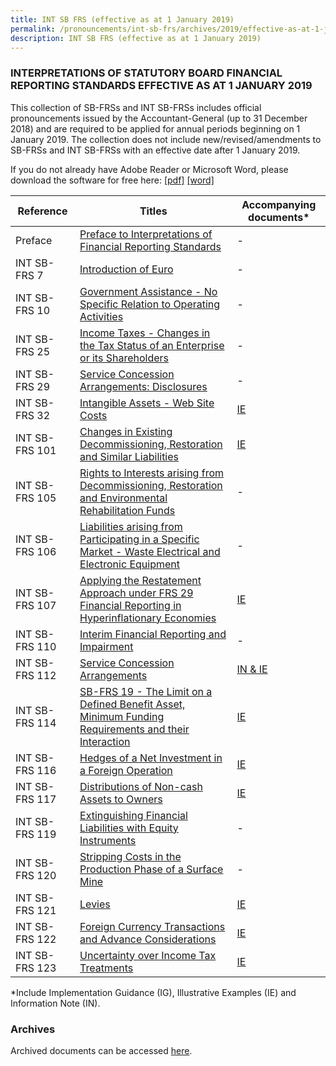 ```yaml
---
title: INT SB FRS (effective as at 1 January 2019)
permalink: /pronouncements/int-sb-frs/archives/2019/effective-as-at-1-january-2019/
description: INT SB FRS (effective as at 1 January 2019)
---
```

### INTERPRETATIONS OF STATUTORY BOARD FINANCIAL REPORTING STANDARDS EFFECTIVE AS AT 1 JANUARY 2019

This collection of SB-FRSs and INT SB-FRSs includes official pronouncements issued by the Accountant-General (up to 31 December 2018) and are required to be applied for annual periods beginning on 1 January 2019. The collection does not include new/revised/amendments to SB-FRSs and INT SB-FRSs with an effective date after 1 January 2019.

If you do not already have Adobe Reader or Microsoft Word, please download the software for free here: [\[pdf\]](http://www.adobe.com/products/acrobat/readstep2.html) [\[word\]](http://www.microsoft.com/downloads/details.aspx?FamilyID=95e24c87-8732-48d5-8689-ab826e7b8fdf&DisplayLang=en)

| Reference | Titles | Accompanying documents\* |
| -------- | -------- | -------- |
| Preface | [Preface to Interpretations of Financial Reporting Standards](/files/Docs/Default%20Source/Int%20Sb%20Frs/Effective%20As%20At%201%20January%202019/INT_SB-FRS_Preface.pdf)  | - |
| INT SB-FRS 7 | [Introduction of Euro](/files/Docs/Default%20Source/Int%20Sb%20Frs/Effective%20As%20At%201%20January%202019/INT_SB-FRS_7_(2019).pdf) | - |
| INT SB-FRS 10 | [Government Assistance - No Specific Relation to Operating Activities](/files/Docs/Default%20Source/Int%20Sb%20Frs/Effective%20As%20At%201%20January%202019/INT_SB-FRS_10_(2019).pdf) | - |
| INT SB-FRS 25 | [Income Taxes - Changes in the Tax Status of an Enterprise or its Shareholders](/files/Docs/Default%20Source/Int%20Sb%20Frs/Effective%20As%20At%201%20January%202019/INT_SB-FRS_25_(2019).pdf) | - |
| INT SB-FRS 29 | [Service Concession Arrangements: Disclosures](/files/Docs/Default%20Source/Int%20Sb%20Frs/Effective%20As%20At%201%20January%202019/INT_SB-FRS_29_(2019).pdf) | - |
| INT SB-FRS 32 | [Intangible Assets - Web Site Costs](/files/Docs/Default%20Source/Int%20Sb%20Frs/Effective%20As%20At%201%20January%202019/INT_SB-FRS_29_(2019).pdf) | [IE](/files/Docs/Default%20Source/Int%20Sb%20Frs/Effective%20As%20At%201%20January%202019/INT_SB-FRS_32_IE_(2019).pdf) |
| INT SB-FRS 101 | [Changes in Existing Decommissioning, Restoration and Similar Liabilities](/files/Docs/Default%20Source/Int%20Sb%20Frs/Effective%20As%20At%201%20January%202019/INT_SB-FRS_101_(2019).pdf) | [IE](/files/Docs/Default%20Source/Int%20Sb%20Frs/Effective%20As%20At%201%20January%202019/INT_SB-FRS_101_IE_(2019).pdf) |
| INT SB-FRS 105 | [Rights to Interests arising from Decommissioning, Restoration and Environmental Rehabilitation Funds](/files/Docs/Default%20Source/Int%20Sb%20Frs/Effective%20As%20At%201%20January%202019/INT_SB-FRS_105_(2019).pdf) | - |
| INT SB-FRS 106 | [Liabilities arising from Participating in a Specific Market - Waste Electrical and Electronic Equipment](/files/Docs/Default%20Source/Int%20Sb%20Frs/Effective%20As%20At%201%20January%202019/INT_SB-FRS_106_(2019).pdf) | - |
| INT SB-FRS 107 | [Applying the Restatement Approach under FRS 29 Financial Reporting in Hyperinflationary Economies](/files/Docs/Default%20Source/Int%20Sb%20Frs/Effective%20As%20At%201%20January%202019/INT_SB-FRS_107_(2019).pdf) | [IE](/files/Docs/Default%20Source/Int%20Sb%20Frs/Effective%20As%20At%201%20January%202019/INT_SB-FRS_107_IE_(2019).pdf) |
| INT SB-FRS 110 | [Interim Financial Reporting and Impairment](/files/Docs/Default%20Source/Int%20Sb%20Frs/Effective%20As%20At%201%20January%202019/INT_SB-FRS_110_(2019).pdf) | - |
| INT SB-FRS 112 | [Service Concession Arrangements](/files/Docs/Default%20Source/Int%20Sb%20Frs/Effective%20As%20At%201%20January%202019/INT_SB-FRS_112_(2019).pdf) | [IN & IE](/files/Docs/Default%20Source/Int%20Sb%20Frs/Effective%20As%20At%201%20January%202019/INT_SB-FRS_112_IN_IE_(2019).pdf) |
| INT SB-FRS 114 | [SB-FRS 19 - The Limit on a Defined Benefit Asset, Minimum Funding Requirements and their Interaction](/files/Docs/Default%20Source/Int%20Sb%20Frs/Effective%20As%20At%201%20January%202019/INT_SB-FRS_114_(2019).pdf) | [IE](/files/Docs/Default%20Source/Int%20Sb%20Frs/Effective%20As%20At%201%20January%202019/INT_SB-FRS_114_IE_(2019).pdf) |
| INT SB-FRS 116 | [Hedges of a Net Investment in a Foreign Operation]() | [IE]() |
| INT SB-FRS 117 | [Distributions of Non-cash Assets to Owners]() | [IE]() |
| INT SB-FRS 119 | [Extinguishing Financial Liabilities with Equity Instruments]() | - |
| INT SB-FRS 120 | [Stripping Costs in the Production Phase of a Surface Mine]() | - |
| INT SB-FRS 121 | [Levies]() | [IE]() |
| INT SB-FRS 122 | [Foreign Currency Transactions and Advance Considerations]() | [IE]() |
| INT SB-FRS 123 | [Uncertainty over Income Tax Treatments]() | [IE]() |

\*Include Implementation Guidance (IG), Illustrative Examples (IE) and Information Note (IN).

### Archives 
Archived documents can be accessed [here](/pronouncements/interpretations-of-sb-frs/archives).